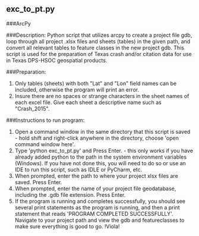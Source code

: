 ## exc_to_pt.py

###ArcPy

###Description: Python script that utilizes arcpy to create a project file gdb, loop through all project .xlsx files and sheets (tables) in the given path, and convert all relevant tables to feature classes in the new project gdb. This script is used for the preparation of Texas crash and/or citation data for use in Texas DPS-HSOC geospatial products.

###Preparation:
1. Only tables (sheets) with both "Lat" and "Lon" field names can be included, otherwise the program will print an error.
2. Insure there are no spaces or strange characters in the sheet names of each excel file. Give each sheet a descriptive name such as "Crash_2015".

###Instructions to run program:
1. Open a command window in the same directory that this script is saved - hold shift and right-click anywhere in the directory, choose 'open command window here'.
2. Type 'python exc_to_pt.py' and Press Enter. - this only works if you have already added python to the path in the system environment variables (Windows). If you have not done this, you will need to do so or use an IDE to run this script, such as IDLE or PyCharm, etc.
3. When prompted, enter the path to where your project xlsx files are saved. Press Enter.
4. When prompted, enter the name of your project file geodatabase, including the .gdb file extension. Press Enter.
5. If the program is running and completes successfully, you should see several print statements as the program is running, and then a print statement that reads 'PROGRAM COMPLETED SUCCESSFULLY'. Navigate to your project path and view the gdb and featureclasses to make sure everything is good to go. !Viola!
